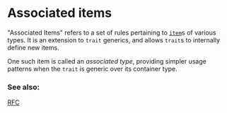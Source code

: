 # Associated items

"Associated Items" refers to a set of rules pertaining to [`item`][items]s
of various types. It is an extension to `trait` generics, and allows
`trait`s to internally define new items.

One such item is called an *associated type*, providing simpler usage
patterns when the `trait` is generic over its container type.

### See also:

[RFC][RFC]

[items]: https://doc.rust-lang.org/reference/items.html
[RFC]: https://github.com/rust-lang/rfcs/blob/master/text/0195-associated-items.md
